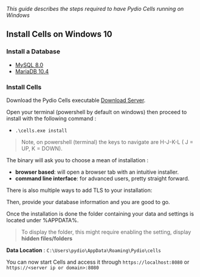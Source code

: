 _This guide describes the steps required to have Pydio Cells running on Windows_

## Install Cells on Windows 10

### Install a Database

- [MySQL 8.0](https://dev.mysql.com/doc/refman/8.0/en/windows-installation.html)
- [MariaDB 10.4](https://mariadb.org/download/)

### Install Cells

Download the Pydio Cells executable [Download Server](https://download.pydio.com/latest/cells/release/{latest}/windows-amd64/cells.exe).

Open your terminal (powershell by default on windows) then proceed to install with the following command :

- `.\cells.exe install`

> Note, on powershell (terminal) the keys to navigate are H-J-K-L ( J = UP, K = DOWN).

The binary will ask you to choose a mean of installation :

- **browser based**: will open a browser tab with an intuitive installer.
- **command line interface**: for advanced users, pretty straight forward.

There is also multiple ways to add TLS to your installation:

Then, provide your database information and you are good to go.

Once the installation is done the folder containing your data and settings is located under %APPDATA%.

> To display the folder, this might require enabling the setting, display **hidden files/folders**

**Data Location** : `C:\Users\pydio\AppData\Roaming\Pydio\cells`

You can now start Cells and access it through `https://localhost:8080` or `https://<server ip or domain>:8080`
